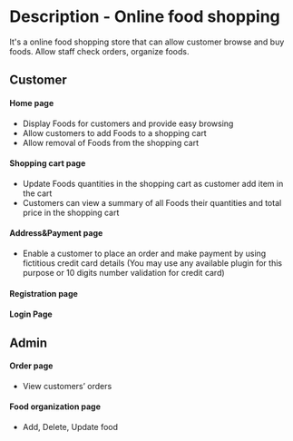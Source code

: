 
# Description - Online food shopping
It's a online food shopping store that can allow customer browse and buy foods. Allow staff check orders, organize foods.

## Customer

#### Home page
  - Display Foods for customers and provide easy browsing
  - Allow customers to add Foods to a shopping cart
  - Allow removal of Foods from the shopping cart

#### Shopping cart page
  - Update Foods quantities in the shopping cart as customer add item in the cart
  - Customers can view a summary of all Foods their quantities and total price in the shopping cart

#### Address&Payment page
  - Enable a customer to place an order and make payment by using fictitious credit card details (You may use any available plugin for this purpose or 10 digits number validation for credit card)

#### Registration page

#### Login Page

## Admin

#### Order page
  - View customers’ orders

#### Food organization page
  - Add, Delete, Update food
